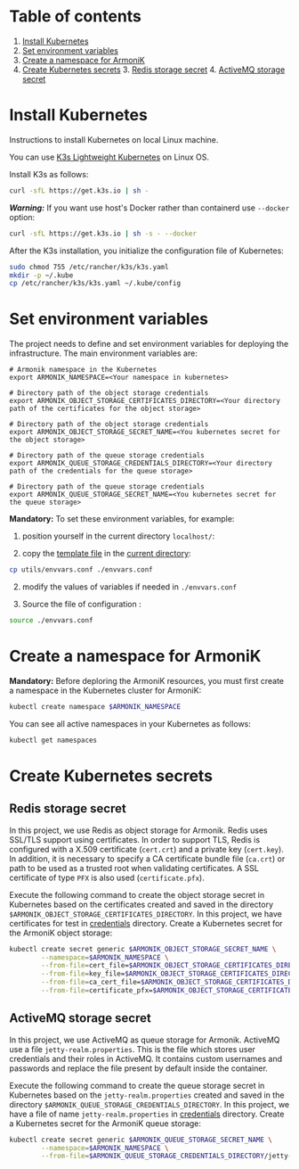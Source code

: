 # Table of contents

1. [Install Kubernetes](#install-kubernetes)
2. [Set environment variables](#set-environment-variables)
3. [Create a namespace for ArmoniK](#create-a-namespace-for-armonik)
4. [Create Kubernetes secrets](#create-kubernetes-secrets)
    3. [Redis storage secret](#redis-storage-secret)
    4. [ActiveMQ storage secret](#activemq-storage-secret)

# Install Kubernetes <a name="install-kubernetes"></a>

Instructions to install Kubernetes on local Linux machine.

You can use [K3s Lightweight Kubernetes](https://rancher.com/docs/k3s/latest/en/) on Linux OS.

Install K3s as follows:

```bash
curl -sfL https://get.k3s.io | sh -
```

***Warning:*** If you want use host's Docker rather than containerd use `--docker` option:

```bash
curl -sfL https://get.k3s.io | sh -s - --docker
```

After the K3s installation, you initialize the configuration file of Kubernetes:

```bash
sudo chmod 755 /etc/rancher/k3s/k3s.yaml
mkdir -p ~/.kube
cp /etc/rancher/k3s/k3s.yaml ~/.kube/config
```

# Set environment variables <a name="set-environment-variables"></a>

The project needs to define and set environment variables for deploying the infrastructure. The main environment
variables are:

```buildoutcfg
# Armonik namespace in the Kubernetes
export ARMONIK_NAMESPACE=<Your namespace in kubernetes>

# Directory path of the object storage credentials
export ARMONIK_OBJECT_STORAGE_CERTIFICATES_DIRECTORY=<Your directory path of the certificates for the object storage>
    
# Directory path of the object storage credentials
export ARMONIK_OBJECT_STORAGE_SECRET_NAME=<You kubernetes secret for the object storage>

# Directory path of the queue storage credentials
export ARMONIK_QUEUE_STORAGE_CREDENTIALS_DIRECTORY=<Your directory path of the credentials for the queue storage>
    
# Directory path of the queue storage credentials
export ARMONIK_QUEUE_STORAGE_SECRET_NAME=<You kubernetes secret for the queue storage>
```

**Mandatory:** To set these environment variables, for example:

1. position yourself in the current directory `localhost/`:

2. copy the [template file](../utils/envvars.conf) in the [current directory](../../localhost):

```bash
cp utils/envvars.conf ./envvars.conf
```

2. modify the values of variables if needed in `./envvars.conf`

3. Source the file of configuration :

```bash
source ./envvars.conf
```

# Create a namespace for ArmoniK <a name="create-a-namespace-for-armonik"></a>

**Mandatory:** Before deploring the ArmoniK resources, you must first create a namespace in the Kubernetes cluster for
ArmoniK:

```bash
kubectl create namespace $ARMONIK_NAMESPACE
```

You can see all active namespaces in your Kubernetes as follows:

```bash
kubectl get namespaces
```

# Create Kubernetes secrets <a name="create-kubernetes-secrets"></a>

## Redis storage secret <a name="redis-storage-secret"></a>

In this project, we use Redis as object storage for Armonik. Redis uses SSL/TLS support using certificates. In order to
support TLS, Redis is configured with a X.509 certificate (`cert.crt`) and a private key (`cert.key`). In addition, it
is necessary to specify a CA certificate bundle file (`ca.crt`) or path to be used as a trusted root when validating
certificates. A SSL certificate of type `PFX` is also used (`certificate.pfx`).

Execute the following command to create the object storage secret in Kubernetes based on the certificates created and
saved in the directory `$ARMONIK_OBJECT_STORAGE_CERTIFICATES_DIRECTORY`. In this project, we have certificates for test
in [credentials](../credentials) directory. Create a Kubernetes secret for the ArmoniK object storage:

```bash
kubectl create secret generic $ARMONIK_OBJECT_STORAGE_SECRET_NAME \
        --namespace=$ARMONIK_NAMESPACE \
        --from-file=cert_file=$ARMONIK_OBJECT_STORAGE_CERTIFICATES_DIRECTORY/cert.crt \
        --from-file=key_file=$ARMONIK_OBJECT_STORAGE_CERTIFICATES_DIRECTORY/cert.key \
        --from-file=ca_cert_file=$ARMONIK_OBJECT_STORAGE_CERTIFICATES_DIRECTORY/ca.crt \
        --from-file=certificate_pfx=$ARMONIK_OBJECT_STORAGE_CERTIFICATES_DIRECTORY/certificate.pfx
```

## ActiveMQ storage secret <a name="activemq-storage-secret"></a>

In this project, we use ActiveMQ as queue storage for Armonik. ActiveMQ use a file `jetty-realm.properties`. This is the
file which stores user credentials and their roles in ActiveMQ. It contains custom usernames and passwords and replace
the file present by default inside the container.

Execute the following command to create the queue storage secret in Kubernetes based on the `jetty-realm.properties`
created and saved in the directory `$ARMONIK_QUEUE_STORAGE_CREDENTIALS_DIRECTORY`. In this project, we have a file of
name `jetty-realm.properties` in [credentials](../credentials) directory. Create a Kubernetes secret for the ArmoniK
queue storage:

```bash
kubectl create secret generic $ARMONIK_QUEUE_STORAGE_SECRET_NAME \
        --namespace=$ARMONIK_NAMESPACE \
        --from-file=$ARMONIK_QUEUE_STORAGE_CREDENTIALS_DIRECTORY/jetty-realm.properties
```